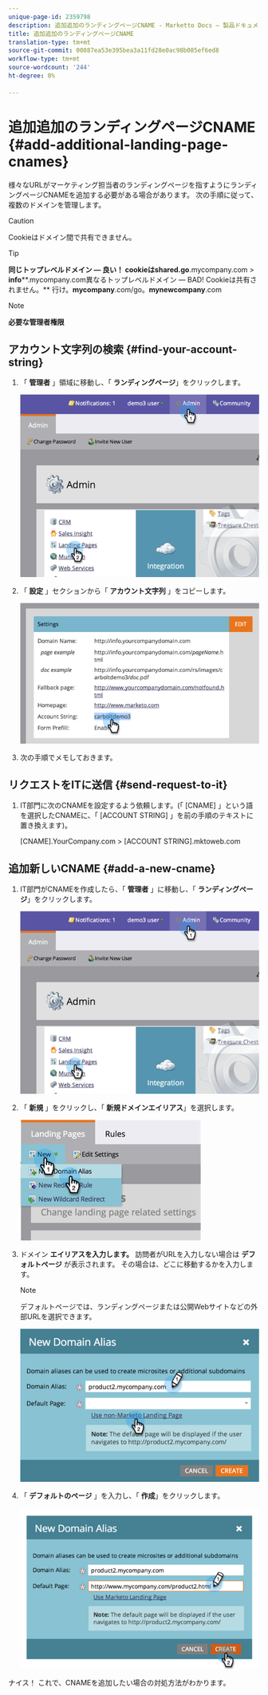 ```yaml
---
unique-page-id: 2359798
description: 追加追加のランディングページCNAME - Marketto Docs — 製品ドキュメント
title: 追加追加のランディングページCNAME
translation-type: tm+mt
source-git-commit: 00887ea53e395bea3a11fd28e0ac98b085ef6ed8
workflow-type: tm+mt
source-wordcount: '244'
ht-degree: 0%

---
```



# 追加追加のランディングページCNAME {#add-additional-landing-page-cnames}

様々なURLがマーケティング担当者のランディングページを指すようにランディングページCNAMEを追加する必要がある場合があります。 次の手順に従って、複数のドメインを管理します。

>[!CAUTION]
>
>Cookieはドメイン間で共有できません。

>[!TIP]
>
>**同じトップレベルドメイン — 良い！ cookieはshared.go**.mycompany.com > **info****.mycompany.com異なるトップレベルドメイン — BAD! Cookieは共有されません。**
>行け。**mycompany**.com/go。**mynewcompany**.com

>[!NOTE]
>
>**必要な管理者権限**

## アカウント文字列の検索 {#find-your-account-string}

1. 「 **管理者** 」領域に移動し、「 **ランディングページ**」をクリックします。

   ![](assets/image2014-9-16-15-3a19-3a54.png)

1. 「 **設定** 」セクションから「 **アカウント文字列** 」をコピーします。

   ![](assets/image2014-9-16-15-3a20-3a2.png)

1. 次の手順でメモしておきます。

## リクエストをITに送信 {#send-request-to-it}

1. IT部門に次のCNAMEを設定するよう依頼します。(「 [CNAME] 」という語を選択したCNAMEに、「 [ACCOUNT STRING] 」を前の手順のテキストに置き換えます)。

   [CNAME].YourCompany.com > [ACCOUNT STRING].mktoweb.com

## 追加新しいCNAME {#add-a-new-cname}

1. IT部門がCNAMEを作成したら、「 **管理者** 」に移動し、「 **ランディングページ**」をクリックします。

   ![](assets/image2014-9-16-15-3a20-3a20.png)

1. 「 **新規** 」をクリックし、「 **新規ドメインエイリアス**」を選択します。

   ![](assets/image2014-9-16-15-3a20-3a28.png)

1. ドメイン **エイリアスを入力します。** 訪問者がURLを入力しない場合は **デフォルトページ** が表示されます。 その場合は、どこに移動するかを入力します。

   >[!NOTE]
   >
   >デフォルトページでは、ランディングページまたは公開Webサイトなどの外部URLを選択できます。

   ![](assets/image2014-9-16-15-3a20-3a36.png)

1. 「 **デフォルトのページ** 」を入力し、「 **作成**」をクリックします。

   ![](assets/image2014-9-16-15-3a20-3a43.png)

ナイス！ これで、CNAMEを追加したい場合の対処方法がわかります。
